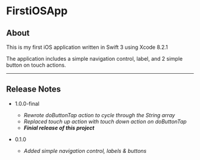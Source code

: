 # FirstiOSApp

## About

This is my first iOS application written in Swift 3 using Xcode 8.2.1

The application includes a simple navigation control, label, and 2 simple
button on touch actions.

---

## Release Notes

- 1.0.0-final
  - _Rewrote doButtonTap action to cycle through the String array_
  - _Replaced touch up action with touch down action on doButtonTap_
  - **_Finial release of this project_**

- 0.1.0
  - _Added simple navigation control, labels & buttons_
